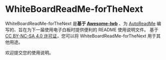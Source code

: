 # WhiteBoardReadMe-forTheNext

WhiteBoardReadMe-forTheNext 是**基于 [Awesome-Iwb](https://github.com/Awesome-Iwb/Awesome-Iwb)** 、为 [AutoReadMe](https://github.com/Xwei1645/AutoReadMe) 编写的、旨在为下一届使用电子白板时提供便利的 README 使用说明文件。
基于 [CC BY-NC-SA 4.0 许可证](LICENSE)，您可以将 WhiteBoardReadMe-forTheNext 用于其他用途。

欢迎提交您的使用说明。
